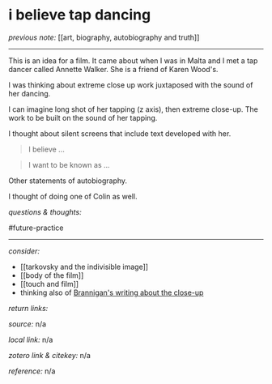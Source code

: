 # i believe tap dancing

_previous note:_ [[art, biography, autobiography and truth]]

---

This is an idea for a film. It came about when I was in Malta and I met a tap dancer called Annette Walker. She is a friend of Karen Wood's. 

I was thinking about extreme close up work juxtaposed with the sound of her dancing. 

I can imagine long shot of her tapping (z axis), then extreme close-up. The work to be built on the sound of her tapping.

I thought about silent screens that include text developed with her. 

>I believe ...

>I want to be known as ...

Other statements of autobiography.

I thought of doing one of Colin as well.

_questions & thoughts:_

#future-practice

--- 

_consider:_ 

- [[tarkovsky and the indivisible image]]
- [[body of the film]]
- [[touch and film]]
- thinking also of [Brannigan's writing about the close-up](hook://file/lFJf61zKu?p=RHJvcGJveC9iaWJsaW9ncmFwaHkgcGRmcw==&n=brannigan-2009-micro.pdf)


_return links:_

_source:_  n/a      

_local link:_ n/a 

_zotero link & citekey:_  n/a 

_reference:_ n/a 



